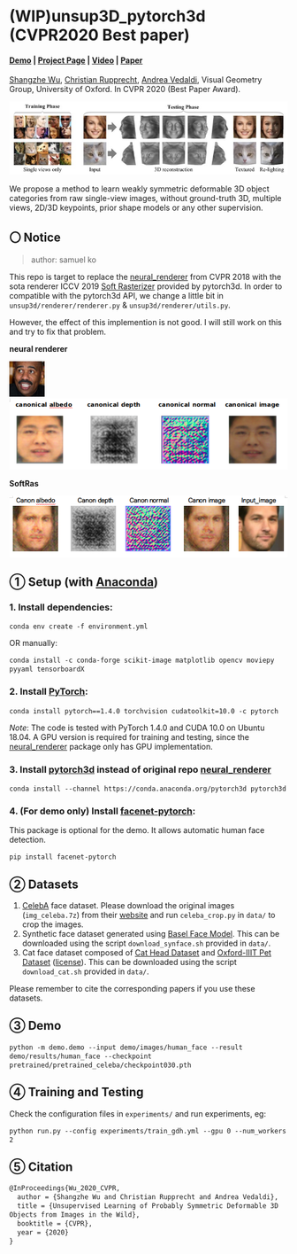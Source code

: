 # (WIP)unsup3D_pytorch3d (CVPR2020 Best paper)
#### [Demo](http://www.robots.ox.ac.uk/~vgg/blog/unsupervised-learning-of-probably-symmetric-deformable-3d-objects-from-images-in-the-wild.html) | [Project Page](https://elliottwu.com/projects/unsup3d/) | [Video](https://www.youtube.com/watch?v=5rPJyrU-WE4) | [Paper](https://arxiv.org/abs/1911.11130)
[Shangzhe Wu](https://elliottwu.com/), [Christian Rupprecht](https://chrirupp.github.io/), [Andrea Vedaldi](http://www.robots.ox.ac.uk/~vedaldi/), Visual Geometry Group, University of Oxford. In CVPR 2020 (Best Paper Award).

<img src="./img/teaser.jpg" width="800">

We propose a method to learn weakly symmetric deformable 3D object categories from raw single-view images, without ground-truth 3D, multiple views, 2D/3D keypoints, prior shape models or any other supervision.

## 〇 Notice

> author: samuel ko

This repo is target to replace the [neural_renderer](https://github.com/hiroharu-kato/neural_renderer) from CVPR 2018 with the sota renderer ICCV 2019 [Soft Rasterizer](https://github.com/ShichenLiu/SoftRas) provided by pytorch3d.
In order to compatible with the pytorch3d API, we change a little bit in `unsup3d/renderer/renderer.py` & `unsup3d/renderer/utils.py`. 

However, the effect of this implemention is not good. I will still work on this and try to fix that problem.

**neural renderer**

<img src="./img/softRas/input_image.png">

<img src="./img/neural_renderer/nr.png">

**SoftRas**

<img src="./img/softRas/nr.png">


## ① Setup (with [Anaconda](https://www.anaconda.com/))

### 1. Install dependencies:
```
conda env create -f environment.yml
```
OR manually:
```
conda install -c conda-forge scikit-image matplotlib opencv moviepy pyyaml tensorboardX
```

### 2. Install [PyTorch](https://pytorch.org/):
```
conda install pytorch==1.4.0 torchvision cudatoolkit=10.0 -c pytorch
```
*Note*: The code is tested with PyTorch 1.4.0 and CUDA 10.0 on Ubuntu 18.04. A GPU version is required for training and testing, since the [neural_renderer](https://github.com/daniilidis-group/neural_renderer) package only has GPU implementation.

### 3. Install [pytorch3d](https://github.com/facebookresearch/pytorch3d) instead of original repo [neural_renderer](https://github.com/daniilidis-group/neural_renderer)

```
conda install --channel https://conda.anaconda.org/pytorch3d pytorch3d
```

### 4. (For demo only) Install [facenet-pytorch](https://github.com/timesler/facenet-pytorch):
This package is optional for the demo. It allows automatic human face detection.
```
pip install facenet-pytorch
```

## ② Datasets
1. [CelebA](http://mmlab.ie.cuhk.edu.hk/projects/CelebA.html) face dataset. Please download the original images (`img_celeba.7z`) from their [website](http://mmlab.ie.cuhk.edu.hk/projects/CelebA.html) and run `celeba_crop.py` in `data/` to crop the images.
2. Synthetic face dataset generated using [Basel Face Model](https://faces.dmi.unibas.ch/bfm/). This can be downloaded using the script `download_synface.sh` provided in `data/`.
3. Cat face dataset composed of [Cat Head Dataset](http://academictorrents.com/details/c501571c29d16d7f41d159d699d0e7fb37092cbd) and [Oxford-IIIT Pet Dataset](http://www.robots.ox.ac.uk/~vgg/data/pets/) ([license](https://creativecommons.org/licenses/by-sa/4.0/)). This can be downloaded using the script `download_cat.sh` provided in `data/`.

Please remember to cite the corresponding papers if you use these datasets.

## ③ Demo
```
python -m demo.demo --input demo/images/human_face --result demo/results/human_face --checkpoint pretrained/pretrained_celeba/checkpoint030.pth
```

## ④ Training and Testing
Check the configuration files in `experiments/` and run experiments, eg:
```
python run.py --config experiments/train_gdh.yml --gpu 0 --num_workers 2
```

## ⑤ Citation
```
@InProceedings{Wu_2020_CVPR,
  author = {Shangzhe Wu and Christian Rupprecht and Andrea Vedaldi},
  title = {Unsupervised Learning of Probably Symmetric Deformable 3D Objects from Images in the Wild},
  booktitle = {CVPR},
  year = {2020}
}
```
